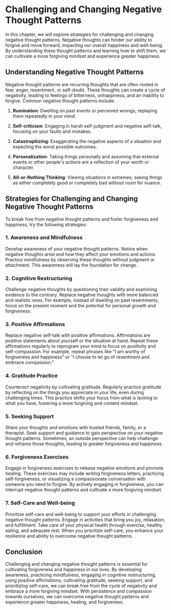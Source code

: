 # Challenging and Changing Negative Thought Patterns

In this chapter, we will explore strategies for challenging and changing negative thought patterns. Negative thoughts can hinder our ability to forgive and move forward, impacting our overall happiness and well-being. By understanding these thought patterns and learning how to shift them, we can cultivate a more forgiving mindset and experience greater happiness.

## Understanding Negative Thought Patterns

Negative thought patterns are recurring thoughts that are often rooted in fear, anger, resentment, or self-doubt. These thoughts can create a cycle of negativity, leading to feelings of bitterness, unhappiness, and an inability to forgive. Common negative thought patterns include:

1. **Rumination**: Dwelling on past events or perceived wrongs, replaying them repeatedly in your mind.
    
2. **Self-criticism**: Engaging in harsh self-judgment and negative self-talk, focusing on your faults and mistakes.
    
3. **Catastrophizing**: Exaggerating the negative aspects of a situation and expecting the worst possible outcomes.
    
4. **Personalization**: Taking things personally and assuming that external events or other people's actions are a reflection of your worth or character.
    
5. **All-or-Nothing Thinking**: Viewing situations in extremes, seeing things as either completely good or completely bad without room for nuance.
    

## Strategies for Challenging and Changing Negative Thought Patterns

To break free from negative thought patterns and foster forgiveness and happiness, try the following strategies:

### 1\. Awareness and Mindfulness

Develop awareness of your negative thought patterns. Notice when negative thoughts arise and how they affect your emotions and actions. Practice mindfulness by observing these thoughts without judgment or attachment. This awareness will lay the foundation for change.

### 2\. Cognitive Restructuring

Challenge negative thoughts by questioning their validity and examining evidence to the contrary. Replace negative thoughts with more balanced and realistic ones. For example, instead of dwelling on past resentments, focus on the present moment and the potential for personal growth and forgiveness.

### 3\. Positive Affirmations

Replace negative self-talk with positive affirmations. Affirmations are positive statements about yourself or the situation at hand. Repeat these affirmations regularly to reprogram your mind to focus on positivity and self-compassion. For example, repeat phrases like "I am worthy of forgiveness and happiness" or "I choose to let go of resentment and embrace compassion."

### 4\. Gratitude Practice

Counteract negativity by cultivating gratitude. Regularly practice gratitude by reflecting on the things you appreciate in your life, even during challenging times. This practice shifts your focus from what is lacking to what you have, fostering a more forgiving and content mindset.

### 5\. Seeking Support

Share your thoughts and emotions with trusted friends, family, or a therapist. Seek support and guidance to gain perspective on your negative thought patterns. Sometimes, an outside perspective can help challenge and reframe those thoughts, leading to greater forgiveness and happiness.

### 6\. Forgiveness Exercises

Engage in forgiveness exercises to release negative emotions and promote healing. These exercises may include writing forgiveness letters, practicing self-forgiveness, or visualizing a compassionate conversation with someone you need to forgive. By actively engaging in forgiveness, you can interrupt negative thought patterns and cultivate a more forgiving mindset.

### 7\. Self-Care and Well-being

Prioritize self-care and well-being to support your efforts in challenging negative thought patterns. Engage in activities that bring you joy, relaxation, and fulfillment. Take care of your physical health through exercise, healthy eating, and adequate rest. When you prioritize self-care, you enhance your resilience and ability to overcome negative thought patterns.

## Conclusion

Challenging and changing negative thought patterns is essential for cultivating forgiveness and happiness in our lives. By developing awareness, practicing mindfulness, engaging in cognitive restructuring, using positive affirmations, cultivating gratitude, seeking support, and prioritizing self-care, we can break free from the cycle of negativity and embrace a more forgiving mindset. With persistence and compassion towards ourselves, we can overcome negative thought patterns and experience greater happiness, healing, and forgiveness.
